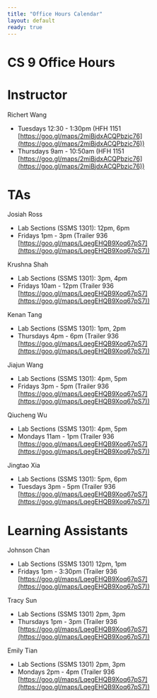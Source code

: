 ```yaml
---
title: "Office Hours Calendar"
layout: default
ready: true
---
```


<h1><strong>CS 9 Office Hours</strong></h1>

# Instructor
Richert Wang

* Tuesdays 12:30 - 1:30pm (HFH 1151 [https://goo.gl/maps/2miBjdxACQPbzic76](https://goo.gl/maps/2miBjdxACQPbzic76))
* Thursdays 9am - 10:50am (HFH 1151 [https://goo.gl/maps/2miBjdxACQPbzic76](https://goo.gl/maps/2miBjdxACQPbzic76))

# TAs

Josiah Ross
* Lab Sections (SSMS 1301): 12pm, 6pm
* Fridays 1pm - 3pm (Trailer 936 [https://goo.gl/maps/LqegEHQB9Xoq67pS7](https://goo.gl/maps/LqegEHQB9Xoq67pS7))

Krushna Shah
* Lab Sections (SSMS 1301): 3pm, 4pm
* Fridays 10am - 12pm (Trailer 936 [https://goo.gl/maps/LqegEHQB9Xoq67pS7](https://goo.gl/maps/LqegEHQB9Xoq67pS7))

Kenan Tang
* Lab Sections (SSMS 1301): 1pm, 2pm
* Thursdays 4pm - 6pm (Trailer 936 [https://goo.gl/maps/LqegEHQB9Xoq67pS7](https://goo.gl/maps/LqegEHQB9Xoq67pS7))

Jiajun Wang
* Lab Sections (SSMS 1301): 4pm, 5pm
* Fridays 3pm - 5pm (Trailer 936 [https://goo.gl/maps/LqegEHQB9Xoq67pS7](https://goo.gl/maps/LqegEHQB9Xoq67pS7))

Qiucheng Wu
* Lab Sections (SSMS 1301): 4pm, 5pm
* Mondays 11am - 1pm (Trailer 936 [https://goo.gl/maps/LqegEHQB9Xoq67pS7](https://goo.gl/maps/LqegEHQB9Xoq67pS7))

Jingtao Xia
* Lab Sections (SSMS 1301): 5pm, 6pm
* Tuesdays 3pm - 5pm (Trailer 936 [https://goo.gl/maps/LqegEHQB9Xoq67pS7](https://goo.gl/maps/LqegEHQB9Xoq67pS7))

# Learning Assistants

Johnson Chan
* Lab Sections (SSMS 1301) 12pm, 1pm
* Fridays 1pm - 3:30pm (Trailer 936 [https://goo.gl/maps/LqegEHQB9Xoq67pS7](https://goo.gl/maps/LqegEHQB9Xoq67pS7))

Tracy Sun
* Lab Sections (SSMS 1301) 2pm, 3pm
* Thursdays 1pm - 3pm (Trailer 936 [https://goo.gl/maps/LqegEHQB9Xoq67pS7](https://goo.gl/maps/LqegEHQB9Xoq67pS7))

Emily Tian
* Lab Sections (SSMS 1301) 2pm, 3pm
* Mondays 2pm - 4pm (Trailer 936 [https://goo.gl/maps/LqegEHQB9Xoq67pS7](https://goo.gl/maps/LqegEHQB9Xoq67pS7))

